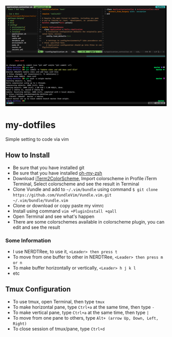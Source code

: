 ![](screenshoot-tmux-and-vim.png?raw=true)

# my-dotfiles

Simple setting to code via vim

## How to Install

- Be sure that you have installed git
- Be sure that you have installed [oh-my-zsh]('http://ohmyz.sh/')
- Download [iTerm2ColorScheme](http://iterm2colorschemes.com/), Import colorscheme in Profile iTerm Terminal, Select colorscheme and see the result in Terminal
- Clone Vundle and add to `~/.vim/bundle` using command `$ git clone https://github.com/VundleVim/Vundle.vim.git ~/.vim/bundle/Vundle.vim`
- Clone or download or copy paste my vimrc
- Install using command `vim +PluginInstall +qall`
- Open Terminal and see what's happen
- There are some colorschemes available in colorscheme plugin, you can edit and see the result

### Some Information

- I use NERDTRee, to use it, `<Leader> then press t`
- To move from one buffer to other in NERDTRee, `<Leader> then press m or n`
- To make buffer horizontally or vertically, `<Leader> h j k l`
- etc

## Tmux Configuration

- To use tmux, open Terminal, then type `tmux`
- To make horizontal pane, type `Ctrl+a` at the same time, then type `-`
- To make vertical pane, type `Ctrl+a` at the same time, then type `|`
- To move from one pane to others, type `Alt+ (arrow Up, Down, Left, Right)`
- To close session of tmux/pane, type `Ctrl+d`
